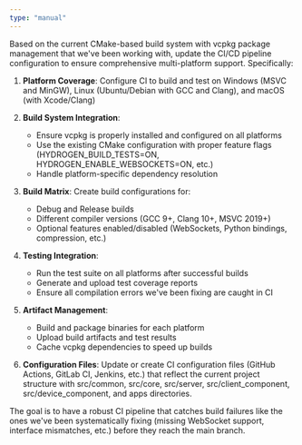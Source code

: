 ```yaml
---
type: "manual"
---
```


Based on the current CMake-based build system with vcpkg package management that we've been working with, update the CI/CD pipeline configuration to ensure comprehensive multi-platform support. Specifically:

1. **Platform Coverage**: Configure CI to build and test on Windows (MSVC and MinGW), Linux (Ubuntu/Debian with GCC and Clang), and macOS (with Xcode/Clang)

2. **Build System Integration**:

   - Ensure vcpkg is properly installed and configured on all platforms
   - Use the existing CMake configuration with proper feature flags (HYDROGEN_BUILD_TESTS=ON, HYDROGEN_ENABLE_WEBSOCKETS=ON, etc.)
   - Handle platform-specific dependency resolution

3. **Build Matrix**: Create build configurations for:

   - Debug and Release builds
   - Different compiler versions (GCC 9+, Clang 10+, MSVC 2019+)
   - Optional features enabled/disabled (WebSockets, Python bindings, compression, etc.)

4. **Testing Integration**:

   - Run the test suite on all platforms after successful builds
   - Generate and upload test coverage reports
   - Ensure all compilation errors we've been fixing are caught in CI

5. **Artifact Management**:

   - Build and package binaries for each platform
   - Upload build artifacts and test results
   - Cache vcpkg dependencies to speed up builds

6. **Configuration Files**: Update or create CI configuration files (GitHub Actions, GitLab CI, Jenkins, etc.) that reflect the current project structure with src/common, src/core, src/server, src/client_component, src/device_component, and apps directories.

The goal is to have a robust CI pipeline that catches build failures like the ones we've been systematically fixing (missing WebSocket support, interface mismatches, etc.) before they reach the main branch.
